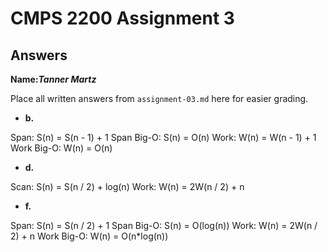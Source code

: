 # CMPS 2200 Assignment 3
## Answers

**Name:**___Tanner Martz___


Place all written answers from `assignment-03.md` here for easier grading.


- **b.**

Span: S(n) = S(n - 1) + 1
Span Big-O: S(n) = O(n)
Work: W(n) = W(n - 1) + 1
Work Big-O: W(n) = O(n)

- **d.**

Scan: S(n) = S(n / 2) + log(n)
Work: W(n) = 2W(n / 2) + n

- **f.**

Span: S(n) = S(n / 2) + 1
Span Big-O: S(n) = O(log(n))
Work: W(n) = 2W(n / 2) + n
Work Big-O: W(n) = O(n*log(n))
